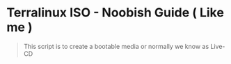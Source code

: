 # Terralinux ISO - Noobish Guide ( Like me ) #
> This script is to create a bootable media or normally we know as Live-CD
